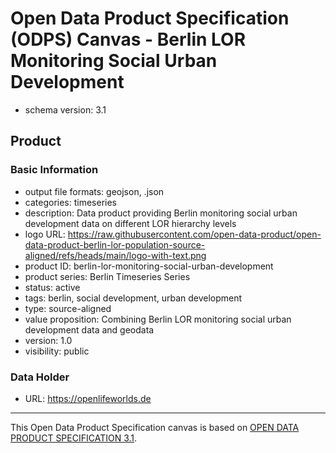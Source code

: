 
# Open Data Product Specification (ODPS) Canvas - Berlin LOR Monitoring Social Urban Development

* schema version: 3.1
## Product

### Basic Information

* output file formats: geojson, .json
* categories: timeseries
* description: Data product providing Berlin monitoring social urban development data on different LOR hierarchy levels
* logo URL: https://raw.githubusercontent.com/open-data-product/open-data-product-berlin-lor-population-source-aligned/refs/heads/main/logo-with-text.png
* product ID: berlin-lor-monitoring-social-urban-development
* product series: Berlin Timeseries Series
* status: active
* tags: berlin, social development, urban development
* type: source-aligned
* value proposition: Combining Berlin LOR monitoring social urban development data and geodata
* version: 1.0
* visibility: public

### Data Holder

* URL: https://openlifeworlds.de


---
This Open Data Product Specification canvas is based on [OPEN DATA PRODUCT SPECIFICATION 3.1](https://opendataproducts.org/v3.1/#open-data-product-specification-3-1).
